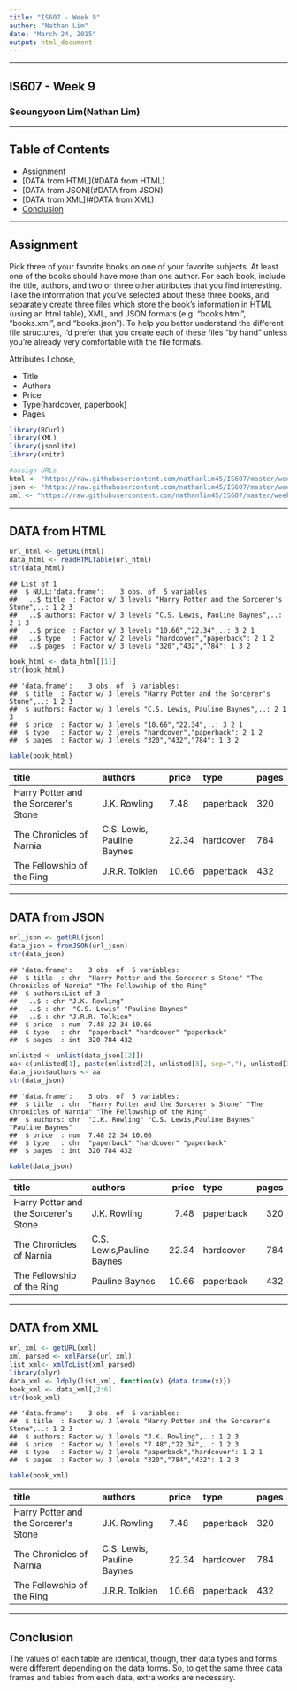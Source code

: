 ```yaml
---
title: "IS607 - Week 9"
author: "Nathan Lim"
date: "March 24, 2015"
output: html_document
---
```


* * *
## IS607 - Week 9
### Seoungyoon Lim(Nathan Lim)

* * *

## Table of Contents
* [Assignment](#Assignment)
* [DATA from HTML](#DATA from HTML)
* [DATA from JSON](#DATA from JSON)
* [DATA from XML](#DATA from XML)
* [Conclusion](#Conclusion)

* * *

## <a name="Assignment"></a>Assignment

Pick three of your favorite books on one of your favorite subjects. At least one of the books should have more than one author. For each book, include the title, authors, and two or three other attributes that you find interesting.
Take the information that you’ve selected about these three books, and separately create three files which store the book’s information in HTML (using an html table), XML, and JSON formats (e.g. “books.html”, “books.xml”, and “books.json”). To help you better understand the different file structures, I’d prefer that you create each of these files “by hand” unless you’re already very comfortable with the file formats.


 Attributes I chose,

* Title
* Authors
* Price
* Type(hardcover, paperbook)
* Pages



```r
library(RCurl)
library(XML)
library(jsonlite)
library(knitr)
```


```r
#assign URLs 
html <- "https://raw.githubusercontent.com/nathanlim45/IS607/master/week9/books.html"
json <- "https://raw.githubusercontent.com/nathanlim45/IS607/master/week9/books.json"
xml <- "https://raw.githubusercontent.com/nathanlim45/IS607/master/week9/books.xml"
```

* * *

## <a name="DATA from HTML"></a>DATA from HTML


```r
url_html <- getURL(html)
data_html <- readHTMLTable(url_html)
str(data_html)
```

```
## List of 1
##  $ NULL:'data.frame':	3 obs. of  5 variables:
##   ..$ title  : Factor w/ 3 levels "Harry Potter and the Sorcerer's Stone",..: 1 2 3
##   ..$ authors: Factor w/ 3 levels "C.S. Lewis, Pauline Baynes",..: 2 1 3
##   ..$ price  : Factor w/ 3 levels "10.66","22.34",..: 3 2 1
##   ..$ type   : Factor w/ 2 levels "hardcover","paperback": 2 1 2
##   ..$ pages  : Factor w/ 3 levels "320","432","784": 1 3 2
```

```r
book_html <- data_html[[1]]
str(book_html)
```

```
## 'data.frame':	3 obs. of  5 variables:
##  $ title  : Factor w/ 3 levels "Harry Potter and the Sorcerer's Stone",..: 1 2 3
##  $ authors: Factor w/ 3 levels "C.S. Lewis, Pauline Baynes",..: 2 1 3
##  $ price  : Factor w/ 3 levels "10.66","22.34",..: 3 2 1
##  $ type   : Factor w/ 2 levels "hardcover","paperback": 2 1 2
##  $ pages  : Factor w/ 3 levels "320","432","784": 1 3 2
```

```r
kable(book_html)
```



|title                                 |authors                    |price |type      |pages |
|:-------------------------------------|:--------------------------|:-----|:---------|:-----|
|Harry Potter and the Sorcerer's Stone |J.K. Rowling               |7.48  |paperback |320   |
|The Chronicles of Narnia              |C.S. Lewis, Pauline Baynes |22.34 |hardcover |784   |
|The Fellowship of the Ring            |J.R.R. Tolkien             |10.66 |paperback |432   |

* * *

## <a name="DATA from JSON"></a>DATA from JSON


```r
url_json <- getURL(json)
data_json = fromJSON(url_json)
str(data_json)
```

```
## 'data.frame':	3 obs. of  5 variables:
##  $ title  : chr  "Harry Potter and the Sorcerer's Stone" "The Chronicles of Narnia" "The Fellowship of the Ring"
##  $ authors:List of 3
##   ..$ : chr "J.K. Rowling"
##   ..$ : chr  "C.S. Lewis" "Pauline Baynes"
##   ..$ : chr "J.R.R. Tolkien"
##  $ price  : num  7.48 22.34 10.66
##  $ type   : chr  "paperback" "hardcover" "paperback"
##  $ pages  : int  320 784 432
```

```r
unlisted <- unlist(data_json[[2]])
aa<-c(unlisted[1], paste(unlisted[2], unlisted[3], sep=","), unlisted[3])
data_json$authors <- aa
str(data_json)
```

```
## 'data.frame':	3 obs. of  5 variables:
##  $ title  : chr  "Harry Potter and the Sorcerer's Stone" "The Chronicles of Narnia" "The Fellowship of the Ring"
##  $ authors: chr  "J.K. Rowling" "C.S. Lewis,Pauline Baynes" "Pauline Baynes"
##  $ price  : num  7.48 22.34 10.66
##  $ type   : chr  "paperback" "hardcover" "paperback"
##  $ pages  : int  320 784 432
```

```r
kable(data_json)
```



|title                                 |authors                   | price|type      | pages|
|:-------------------------------------|:-------------------------|-----:|:---------|-----:|
|Harry Potter and the Sorcerer's Stone |J.K. Rowling              |  7.48|paperback |   320|
|The Chronicles of Narnia              |C.S. Lewis,Pauline Baynes | 22.34|hardcover |   784|
|The Fellowship of the Ring            |Pauline Baynes            | 10.66|paperback |   432|


* * *

## <a name="DATA from XML"></a>DATA from XML


```r
url_xml <- getURL(xml) 
xml_parsed <- xmlParse(url_xml)
list_xml<- xmlToList(xml_parsed)
library(plyr)
data_xml <- ldply(list_xml, function(x) {data.frame(x)})
book_xml <- data_xml[,2:6]
str(book_xml)
```

```
## 'data.frame':	3 obs. of  5 variables:
##  $ title  : Factor w/ 3 levels "Harry Potter and the Sorcerer's Stone",..: 1 2 3
##  $ authors: Factor w/ 3 levels "J.K. Rowling",..: 1 2 3
##  $ price  : Factor w/ 3 levels "7.48","22.34",..: 1 2 3
##  $ type   : Factor w/ 2 levels "paperback","hardcover": 1 2 1
##  $ pages  : Factor w/ 3 levels "320","784","432": 1 2 3
```

```r
kable(book_xml)
```



|title                                 |authors                    |price |type      |pages |
|:-------------------------------------|:--------------------------|:-----|:---------|:-----|
|Harry Potter and the Sorcerer's Stone |J.K. Rowling               |7.48  |paperback |320   |
|The Chronicles of Narnia              |C.S. Lewis, Pauline Baynes |22.34 |hardcover |784   |
|The Fellowship of the Ring            |J.R.R. Tolkien             |10.66 |paperback |432   |

* * *

## <a name="Conclusion"></a>Conclusion

The values of each table are identical, though, their data types and forms were different depending on the data forms. So, to get the same three data frames and tables from each data, extra works are necessary. 

